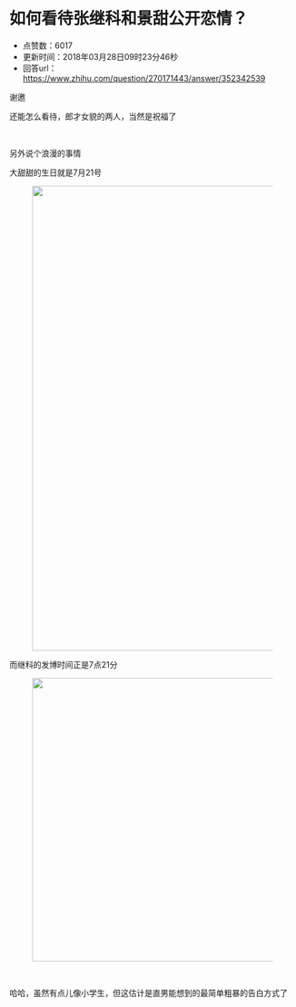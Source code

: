 # 如何看待张继科和景甜公开恋情？
- 点赞数：6017
- 更新时间：2018年03月28日09时23分46秒
- 回答url：https://www.zhihu.com/question/270171443/answer/352342539
<body>
 <p data-pid="uGL98518">谢邀</p>
 <p data-pid="4jTyLY_H">还能怎么看待，郎才女貌的两人，当然是祝福了</p>
 <p class="ztext-empty-paragraph"><br></p>
 <p data-pid="ByQMNen_">另外说个浪漫的事情</p>
 <p data-pid="VCMvLOQu">大甜甜的生日就是7月21号</p>
 <figure data-size="normal">
  <img src="https://picx.zhimg.com/50/v2-98e772e65cc0513fd3f8be72c94a60ac_720w.jpg?source=1940ef5c" data-caption="" data-size="normal" data-rawwidth="820" data-rawheight="296" data-original-token="v2-509e5b23a9198becfe86c1ebfc33d3b9" data-default-watermark-src="https://picx.zhimg.com/50/v2-98e772e65cc0513fd3f8be72c94a60ac_720w.jpg?source=1940ef5c" class="origin_image zh-lightbox-thumb" width="820" data-original="https://pic1.zhimg.com/v2-98e772e65cc0513fd3f8be72c94a60ac_r.jpg?source=1940ef5c">
 </figure>
 <p data-pid="-8nLuz3i">而继科的发博时间正是7点21分</p>
 <figure data-size="normal">
  <img src="https://picx.zhimg.com/50/v2-ef58f6b991a926f381ff6b133e93ba3d_720w.jpg?source=1940ef5c" data-caption="" data-size="normal" data-rawwidth="500" data-rawheight="517" data-original-token="v2-cf85cfd076e1e58afa6dbb430b3af7e9" data-default-watermark-src="https://pic1.zhimg.com/50/v2-ef58f6b991a926f381ff6b133e93ba3d_720w.jpg?source=1940ef5c" class="origin_image zh-lightbox-thumb" width="500" data-original="https://picx.zhimg.com/v2-ef58f6b991a926f381ff6b133e93ba3d_r.jpg?source=1940ef5c">
 </figure>
 <p class="ztext-empty-paragraph"><br></p>
 <p data-pid="SIXQW4Hv">哈哈，虽然有点儿像小学生，但这估计是直男能想到的最简单粗暴的告白方式了</p>
</body>